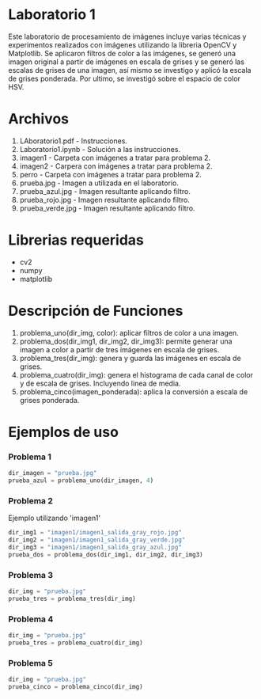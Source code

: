 # Laboratorio 1
Este laboratorio de procesamiento de imágenes incluye varias técnicas y experimentos realizados con imágenes utilizando la libreria OpenCV y Matplotlib. Se aplicaron filtros de color a las imágenes, se generó una imagen original a partir de imágenes en escala de grises y se generó las escalas de grises de una imagen, así mismo se investigo y aplicó la escala de grises ponderada. Por ultimo, se investigó sobre el espacio de color HSV.  

# Archivos
1. LAboratorio1.pdf - Instrucciones.
2. Laboratorio1.ipynb - Solución a las instrucciones.
3. imagen1 - Carpeta con imágenes a tratar para problema 2.
4. imagen2 - Carpera con imágenes a tratar para problema 2.
5. perro - Carpeta con imágenes a tratar para problema 2. 
6. prueba.jpg - Imagen a utilizada en el laboratorio.
7. prueba_azul.jpg - Imagen resultante aplicando filtro.
8. prueba_rojo.jpg - Imagen resultante aplicando filtro.
9. prueba_verde.jpg - Imagen resultante aplicando filtro.

# Librerias requeridas
* cv2
* numpy
* matplotlib

# Descripción de Funciones
1. problema_uno(dir_img, color): aplicar filtros de color a una imagen.
2. problema_dos(dir_img1, dir_img2, dir_img3): permite generar una imagen a color a partir de tres imágenes en escala de grises. 
3. problema_tres(dir_img): genera y guarda las imágenes en escala de grises.
4. problema_cuatro(dir_img): genera el histograma de cada canal de color y de escala de grises. Incluyendo linea de media.
5. problema_cinco(imagen_ponderada): aplica la conversión a escala de grises ponderada.

# Ejemplos de uso
### Problema 1  
```python
dir_imagen = "prueba.jpg"
prueba_azul = problema_uno(dir_imagen, 4)
```
### Problema 2  
Ejemplo utilizando 'imagen1'  
```python
dir_img1 = "imagen1/imagen1_salida_gray_rojo.jpg"
dir_img2 = "imagen1/imagen1_salida_gray_verde.jpg"
dir_img3 = "imagen1/imagen1_salida_gray_azul.jpg"
prueba_dos = problema_dos(dir_img1, dir_img2, dir_img3)
```

### Problema 3   
```python
dir_img = "prueba.jpg"
prueba_tres = problema_tres(dir_img)
```

### Problema 4   
```python
dir_img = "prueba.jpg"
prueba_tres = problema_cuatro(dir_img)
```

### Problema 5   
```python
dir_img = "prueba.jpg"
prueba_cinco = problema_cinco(dir_img)
```